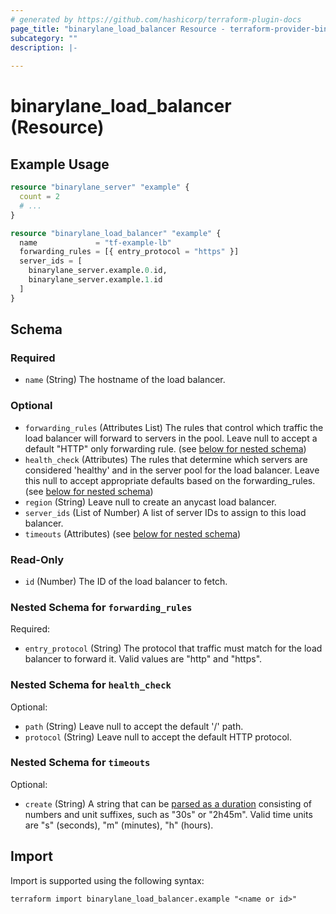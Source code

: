 ```yaml
---
# generated by https://github.com/hashicorp/terraform-plugin-docs
page_title: "binarylane_load_balancer Resource - terraform-provider-binarylane"
subcategory: ""
description: |-
  
---
```


# binarylane_load_balancer (Resource)



## Example Usage

```terraform
resource "binarylane_server" "example" {
  count = 2
  # ...
}

resource "binarylane_load_balancer" "example" {
  name             = "tf-example-lb"
  forwarding_rules = [{ entry_protocol = "https" }]
  server_ids = [
    binarylane_server.example.0.id,
    binarylane_server.example.1.id
  ]
}
```

<!-- schema generated by tfplugindocs -->
## Schema

### Required

- `name` (String) The hostname of the load balancer.

### Optional

- `forwarding_rules` (Attributes List) The rules that control which traffic the load balancer will forward to servers in the pool. Leave null to accept a default "HTTP" only forwarding rule. (see [below for nested schema](#nestedatt--forwarding_rules))
- `health_check` (Attributes) The rules that determine which servers are considered 'healthy' and in the server pool for the load balancer. Leave this null to accept appropriate defaults based on the forwarding_rules. (see [below for nested schema](#nestedatt--health_check))
- `region` (String) Leave null to create an anycast load balancer.
- `server_ids` (List of Number) A list of server IDs to assign to this load balancer.
- `timeouts` (Attributes) (see [below for nested schema](#nestedatt--timeouts))

### Read-Only

- `id` (Number) The ID of the load balancer to fetch.

<a id="nestedatt--forwarding_rules"></a>
### Nested Schema for `forwarding_rules`

Required:

- `entry_protocol` (String) The protocol that traffic must match for the load balancer to forward it. Valid values are "http" and "https".


<a id="nestedatt--health_check"></a>
### Nested Schema for `health_check`

Optional:

- `path` (String) Leave null to accept the default '/' path.
- `protocol` (String) Leave null to accept the default HTTP protocol.


<a id="nestedatt--timeouts"></a>
### Nested Schema for `timeouts`

Optional:

- `create` (String) A string that can be [parsed as a duration](https://pkg.go.dev/time#ParseDuration) consisting of numbers and unit suffixes, such as "30s" or "2h45m". Valid time units are "s" (seconds), "m" (minutes), "h" (hours).

## Import

Import is supported using the following syntax:

```shell
terraform import binarylane_load_balancer.example "<name or id>"
```
